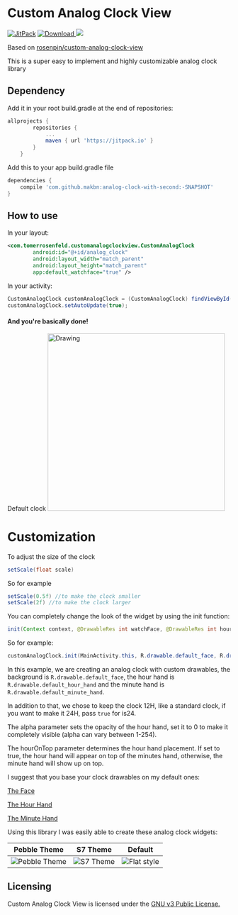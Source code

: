 # Custom Analog Clock View

[![JitPack](https://jitpack.io/v/rosenpin/custom-analog-clock-view.svg)](https://jitpack.io/#rosenpin/custom-analog-clock-view)
[![Download](https://api.bintray.com/packages/rosenpin/maven/custom-analog-clock-view/images/download.svg) ](https://bintray.com/rosenpin/maven/custom-analog-clock-view/_latestVersion)
<a target="_blank" href="https://www.paypal.me/rosenfeldtomer" title="Donate using PayPal"><img src="https://img.shields.io/badge/paypal-donate-yellow.svg" /></a>

Based on [rosenpin/custom-analog-clock-view](https://github.com/rosenpin/custom-analog-clock-view)

This is a super easy to implement and highly customizable analog clock library

## Dependency

Add it in your root build.gradle at the end of repositories:

```` gradle
allprojects {
		repositories {
			...
			maven { url 'https://jitpack.io' }
		}
	}
````

Add this to your app build.gradle file
    
```` gradle
dependencies {
    compile 'com.github.makbn:analog-clock-with-second:-SNAPSHOT'
}
````


## How to use
In your layout:
```xml
<com.tomerrosenfeld.customanalogclockview.CustomAnalogClock
        android:id="@+id/analog_clock"
        android:layout_width="match_parent"
        android:layout_height="match_parent" 
        app:default_watchface="true" />
````

In your activity:
```java
CustomAnalogClock customAnalogClock = (CustomAnalogClock) findViewById(R.id.analog_clock);
customAnalogClock.setAutoUpdate(true);
````

#### And you're basically done!

 Default clock 
<img src="http://i.imgur.com/mb08zMF.png" alt="Drawing" width="400" />

# Customization
To adjust the size of the clock
```java 
setScale(float scale)
``` 
So for example
```java 
setScale(0.5f) //to make the clock smaller
setScale(2f) //to make the clock larger
``` 

You can completely change the look of the widget by using the init function:
```java 
init(Context context, @DrawableRes int watchFace, @DrawableRes int hourHand, @DrawableRes int minuteHand, int alpha, boolean is24, boolean hourOnTop)
``` 
So for example:
````java 
customAnalogClock.init(MainActivity.this, R.drawable.default_face, R.drawable.default_hour_hand, R.drawable.default_minute_hand, 0, false, false);
````

In this example, we are creating an analog clock with custom drawables, the background is `R.drawable.default_face`, the hour hand is `R.drawable.default_hour_hand` and the minute hand is `R.drawable.default_minute_hand`.

In addition to that, we chose to keep the clock 12H, like a standard clock, if you want to make it 24H, pass `true` for is24.

The alpha parameter sets the opacity of the hour hand, set it to 0 to make it completely visible (alpha can vary between 1-254).

The hourOnTop parameter determines the hour hand placement. If set to true, the hour hand will appear on top of the minutes hand, otherwise, the minute hand will show up on top.

I suggest that you base your clock drawables on my default ones:

[The Face](/custom-analog-clock-view/src/main/res/drawable-xhdpi/default_face.png)

[The Hour Hand](/custom-analog-clock-view/src/main/res/drawable-xhdpi/default_hour_hand.png)

[The Minute Hand](/custom-analog-clock-view/src/main/res/drawable-xhdpi/default_minute_hand.png)

Using this library I was easily able to create these analog clock widgets:

| Pebble Theme | S7 Theme | Default |
|:-:|:-:|:-:|
| ![Pebble Theme](http://i.imgur.com/w3jfrsT.png) | ![S7 Theme](http://i.imgur.com/1vjYhFd.png) | ![Flat style](http://i.imgur.com/AB2EIAD.png) |

## Licensing
Custom Analog Clock View is licensed under the [GNU v3 Public License.](LICENSE)

